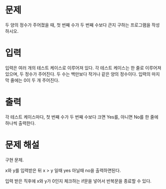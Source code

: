 # 문제
두 양의 정수가 주어졌을 때, 첫 번째 수가 두 번째 수보다 큰지 구하는 프로그램을 작성하시오.

# 입력
입력은 여러 개의 테스트 케이스로 이루어져 있다. 각 테스트 케이스는 한 줄로 이루어져 있으며, 두 정수가 주어진다. 두 수는 백만보다 작거나 같은 양의 정수이다. 입력의 마지막 줄에는 0이 두 개 주어진다.

# 출력
각 테스트 케이스마다, 첫 번째 수가 두 번째 수보다 크면 Yes를, 아니면 No를 한 줄에 하나씩 출력한다.

# 문제 해설
구현 문제.

x와 y를 입력받은 뒤 x > y 일때 yes 아닐때 no을 출력하면된다.

입력 받은 직후에 x와 y가 0인지 체크하는 if문을 넣어서 반복문을 종료할 수 있다.